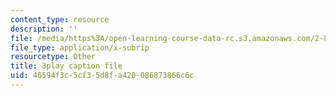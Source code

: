 ```yaml
---
content_type: resource
description: ''
file: /media/https%3A/open-learning-course-data-rc.s3.amazonaws.com/2-830j-control-of-manufacturing-processes-sma-6303-spring-2008/46594f3c5cf35d8fa420086873866c6c_-EgKluVR2Ug.vtt
file_type: application/x-subrip
resourcetype: Other
title: 3play caption file
uid: 46594f3c-5cf3-5d8f-a420-086873866c6c
---
```

